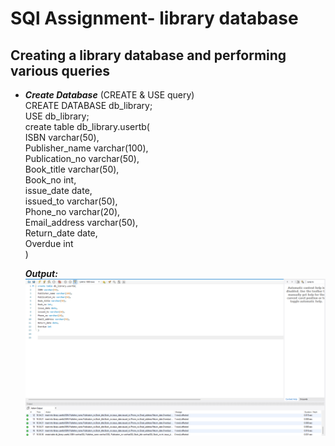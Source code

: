 # SQl Assignment- library database
## Creating a library database and performing various queries
- ***Create Database*** (CREATE & USE query)  
  CREATE DATABASE db_library;  
  USE db_library;  
  create table db_library.usertb(  
  ISBN varchar(50),  
  Publisher_name varchar(100),  
  Publication_no varchar(50),  
  Book_title varchar(50),  
  Book_no int,  
  issue_date date,  
  issued_to varchar(50),  
  Phone_no varchar(20),  
  Email_address varchar(50),  
  Return_date date,  
  Overdue int  
  ) 

  ***Output:***
  ![screenshot of database creation output.](https://github.com/anushkaarana/assignment-librarydb/blob/main/output/1.png)
